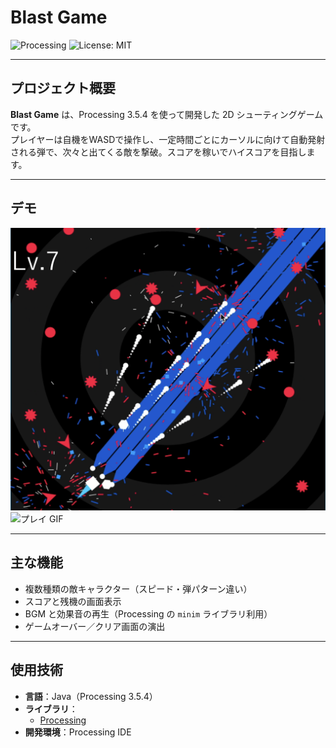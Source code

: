# Blast Game

![Processing](https://img.shields.io/badge/Processing-3.5.4-blue) ![License: MIT](https://img.shields.io/badge/License-MIT-green)

---

## プロジェクト概要

**Blast Game** は、Processing 3.5.4 を使って開発した 2D シューティングゲームです。  
プレイヤーは自機をWASDで操作し、一定時間ごとにカーソルに向けて自動発射される弾で、次々と出てくる敵を撃破。スコアを稼いでハイスコアを目指します。

---

## デモ

![レベル7](./resource_1.png)  
![プレイ GIF](./assets/demo.gif)

---

## 主な機能
 
- 複数種類の敵キャラクター（スピード・弾パターン違い）  
- スコアと残機の画面表示    
- BGM と効果音の再生（Processing の `minim` ライブラリ利用）  
- ゲームオーバー／クリア画面の演出

---

## 使用技術

- **言語**：Java（Processing 3.5.4）  
- **ライブラリ**：  
  - [Processing](https://processing.org/)  
- **開発環境**：Processing IDE  

